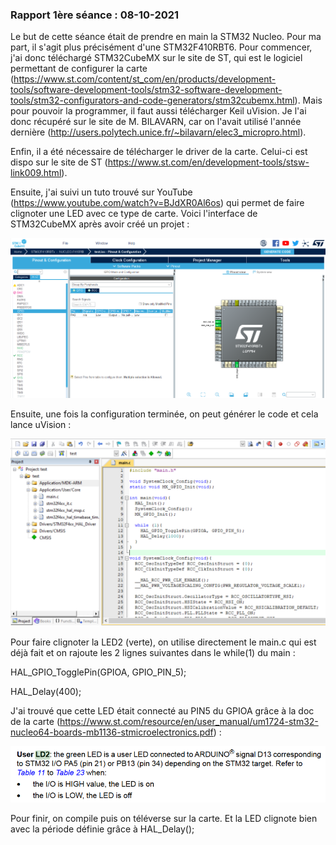 ### Rapport 1ère séance : 08-10-2021

Le but de cette séance était de prendre en main la STM32 Nucleo. Pour ma part, il s'agit plus précisément d'une STM32F410RBT6. Pour commencer, j'ai donc téléchargé STM32CubeMX sur le site de ST, qui est le logiciel permettant de configurer la carte (https://www.st.com/content/st_com/en/products/development-tools/software-development-tools/stm32-software-development-tools/stm32-configurators-and-code-generators/stm32cubemx.html). Mais pour pouvoir la programmer, il faut aussi télécharger Keil uVision. Je l'ai donc récupéré sur le site de M. BILAVARN, car on l'avait utilisé l'année dernière (http://users.polytech.unice.fr/~bilavarn/elec3_micropro.html).

Enfin, il a été nécessaire de télécharger le driver de la carte. Celui-ci est dispo sur le site de ST (https://www.st.com/en/development-tools/stsw-link009.html).

Ensuite, j'ai suivi un tuto trouvé sur YouTube (https://www.youtube.com/watch?v=BJdXR0Al6os) qui permet de faire clignoter une LED avec ce type de carte. Voici l'interface de STM32CubeMX après avoir créé un projet :

![CubeMX](images/interface-cubeMX.PNG "CubeMX")

Ensuite, une fois la configuration terminée, on peut générer le code et cela lance uVision :

![uVision](images/interface-uvision.PNG "uVision")

Pour faire clignoter la LED2 (verte), on utilise directement le main.c qui est déjà fait et on rajoute les 2 lignes suivantes dans le while(1) du main :

HAL_GPIO_TogglePin(GPIOA, GPIO_PIN_5);

HAL_Delay(400);

J'ai trouvé que cette LED était connecté au PIN5 du GPIOA grâce à la doc de la carte (https://www.st.com/resource/en/user_manual/um1724-stm32-nucleo64-boards-mb1136-stmicroelectronics.pdf) :

![LED2](images/led2.PNG "LED2")

Pour finir, on compile puis on téléverse sur la carte. Et la LED clignote bien avec la période définie grâce à HAL_Delay();
